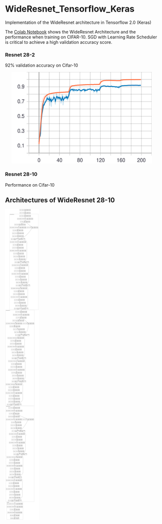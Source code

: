 # WideResnet_Tensorflow_Keras
Implementation of the WideResnet architecture in Tensorflow 2.0 (Keras)

The [Colab Notebook](https://colab.research.google.com/drive/1EjODNnT98e4-oswAKln3VAm6PpjC92-p#scrollTo=KaFtsR2Sdn32) shows the WideResnet Architecture and the performance when training on CIFAR-10. SGD with Learning Rate Scheduler is critical to achieve a high validation accuracy score.         

### Resnet 28-2
92% validation accuracy on Cifar-10
<p align="center">
  <img width="460" height="300" src="https://github.com/huythong267/WideResnet_Tensorflow_Keras/blob/main/images/epoch_acc_28-2.svg">
</p>

### Resnet 28-10
Performance on Cifar-10

## Architectures of WideResnet 28-10
![WideResnet 28-10](https://github.com/huythong267/WideResnet_Tensorflow_Keras/blob/main/images/WideResnet-28-10.png)
